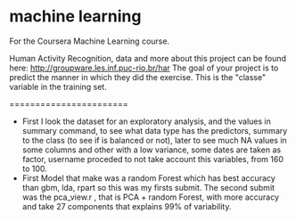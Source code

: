 machine learning 
=======================

For the Coursera Machine Learning course.

Human Activity Recognition, data and more about this project can be found here: http://groupware.les.inf.puc-rio.br/har
The goal of your project is to predict the manner in which they did the exercise. This is the "classe" variable in the training set.

=======================

* First I look the dataset for an exploratory analysis, and the values in summary command, to see what data type has the predictors, summary to the class (to see if is balanced or not), later to see much NA values in some columns and other with a low variance, some dates are taken as factor, username proceded to not take account this variables, from 160 to 100.
* First Model that make was a random Forest which has best accuracy than gbm, lda, rpart so this was my firsts submit.
The second submit was the pca_view.r , that is PCA + random Forest, with more accuracy and take 27 components that explains 99% of variability.
